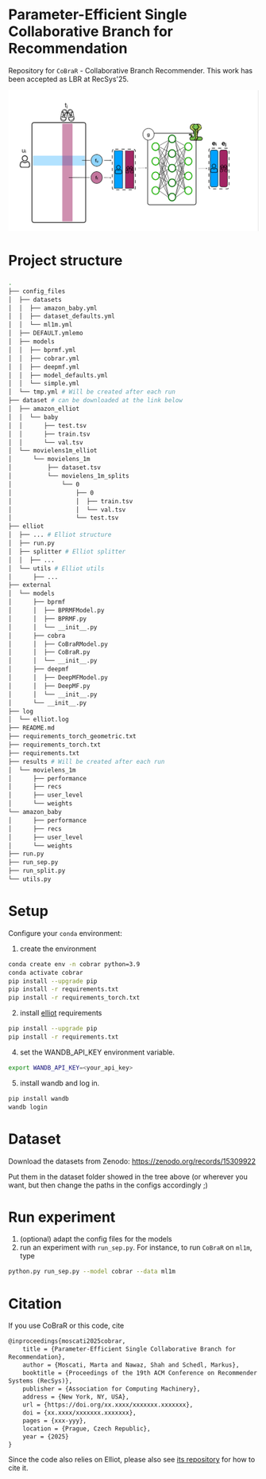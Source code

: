 # Parameter-Efficient Single Collaborative Branch for Recommendation
Repository for `CoBraR` - Collaborative Branch Recommender. This work has been accepted as LBR at RecSys'25. 

![alt text](./images/cobrar.png "CoBraR")


# Project structure
```bash
.
├── config_files
│  ├── datasets
│  │  ├── amazon_baby.yml
│  │  ├── dataset_defaults.yml
│  │  └── ml1m.yml
│  ├── DEFAULT.ymlemo
│  ├── models
│  │  ├── bprmf.yml
│  │  ├── cobrar.yml
│  │  ├── deepmf.yml
│  │  ├── model_defaults.yml
│  │  └── simple.yml
│  └── tmp.yml # Will be created after each run
├── dataset # can be downloaded at the link below
│  ├── amazon_elliot
│  │  └── baby
│  │      ├── test.tsv
│  │      ├── train.tsv
│  │      └── val.tsv
│  └── movielens1m_elliot
│      └── movielens_1m
│          ├── dataset.tsv
│          └── movielens_1m_splits
│              └── 0
│                  ├── 0
│                  │  ├── train.tsv
│                  │  └── val.tsv
│                  └── test.tsv
├── elliot
│  ├── ... # Elliot structure
│  ├── run.py
│  ├── splitter # Elliot splitter
│  │  ├── ...
│  └── utils # Elliot utils
│      ├── ...
├── external
│  └── models
│      ├── bprmf
│      │  ├── BPRMFModel.py
│      │  ├── BPRMF.py
│      │  └── __init__.py
│      ├── cobra
│      │  ├── CoBraRModel.py
│      │  ├── CoBraR.py
│      │  └── __init__.py
│      ├── deepmf
│      │  ├── DeepMFModel.py
│      │  ├── DeepMF.py
│      │  └── __init__.py
│      └── __init__.py
├── log
│  └── elliot.log
├── README.md
├── requirements_torch_geometric.txt
├── requirements_torch.txt
├── requirements.txt
├── results # Will be created after each run
│  └── movielens_1m
│      ├── performance
│      ├── recs
│      ├── user_level
│      └── weights
└── amazon_baby
│      ├── performance
│      ├── recs
│      ├── user_level
│      └── weights
├── run.py
├── run_sep.py
├── run_split.py
└── utils.py
```

# Setup
Configure your `conda` environment:
 1. create the environment
```bash
conda create env -n cobrar python=3.9
conda activate cobrar
pip install --upgrade pip
pip install -r requirements.txt
pip install -r requirements_torch.txt 
```
 2. install [elliot](https://github.com/sisinflab/elliot) requirements
```bash
pip install --upgrade pip
pip install -r requirements.txt
```
 4. set the WANDB_API_KEY environment variable.
```bash
export WANDB_API_KEY=<your_api_key>
```
5. install wandb and log in.
```bash
pip install wandb
wandb login
```

# Dataset
Download the datasets from Zenodo:
https://zenodo.org/records/15309922

Put them in the dataset folder showed in the tree above (or wherever you want, but then change the paths in the configs accordingly ;)

# Run experiment
1. (optional) adapt the config files for the models
2. run an experiment with `run_sep.py`. For instance, to run `CoBraR` on `ml1m`, type
```bash
python.py run_sep.py --model cobrar --data ml1m
```
# Citation 
If you use CoBraR or this code, cite
```
@inproceedings{moscati2025cobrar,
    title = {Parameter-Efficient Single Collaborative Branch for Recommendation},
    author = {Moscati, Marta and Nawaz, Shah and Schedl, Markus},
    booktitle = {Proceedings of the 19th ACM Conference on Recommender Systems (RecSys)},
    publisher = {Association for Computing Machinery},
    address = {New York, NY, USA},
    url = {https://doi.org/xx.xxxx/xxxxxxx.xxxxxxx},
    doi = {xx.xxxx/xxxxxxx.xxxxxxx},
    pages = {xxx-yyy},
    location = {Prague, Czech Republic},
    year = {2025}
} 
```

Since the code also relies on Elliot, please also see [its repository](https://github.com/sisinflab/elliot) for how to cite it. 
